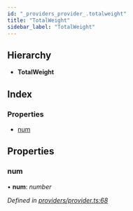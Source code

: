 ```yaml
---
id: "_providers_provider_.totalweight"
title: "TotalWeight"
sidebar_label: "TotalWeight"
---
```


## Hierarchy

* **TotalWeight**

## Index

### Properties

* [num](_providers_provider_.totalweight.md#num)

## Properties

###  num

• **num**: *number*

*Defined in [providers/provider.ts:68](https://github.com/nearprotocol/nearlib/blob/b73a399/src.ts/providers/provider.ts#L68)*
